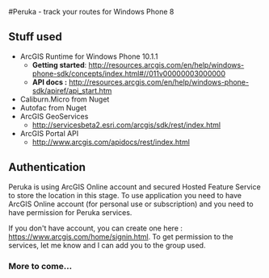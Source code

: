 #Peruka - track your routes for Windows Phone 8

## Stuff used

* ArcGIS Runtime for Windows Phone 10.1.1
	* **Getting started**: http://resources.arcgis.com/en/help/windows-phone-sdk/concepts/index.html#//011v00000003000000
	* **API docs :** http://resources.arcgis.com/en/help/windows-phone-sdk/apiref/api_start.htm
* Caliburn.Micro from Nuget
* Autofac from Nuget
* ArcGIS GeoServices 
	* http://servicesbeta2.esri.com/arcgis/sdk/rest/index.html
* ArcGIS Portal API
	* http://www.arcgis.com/apidocs/rest/index.html

## Authentication 
Peruka is using ArcGIS Online account and secured Hosted Feature Service to store the location in this stage. To use application you need to have ArcGIS Online account (for personal use or subscription) and you need to have permission for Peruka services.

If you don't have account,  you can create one here : https://www.arcgis.com/home/signin.html. To get permission to the services, let me know and I can add  you to the group used.

### More to come...